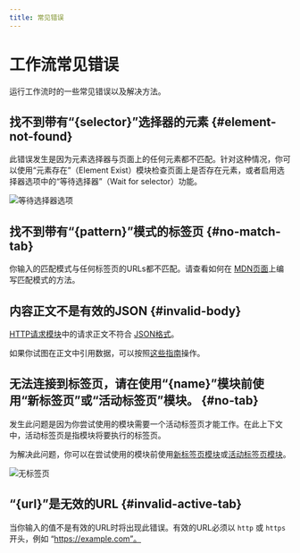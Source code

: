 ```yaml
---
title: 常见错误
---
```


# 工作流常见错误
运行工作流时的一些常见错误以及解决方法。

## 找不到带有“{selector}”选择器的元素 {#element-not-found}
此错误发生是因为元素选择器与页面上的任何元素都不匹配。针对这种情况，你可以使用“元素存在”（Element Exist）模块检查页面上是否存在元素，或者启用选择器选项中的“等待选择器”（Wait for selector）功能。

![等待选择器选项](/images/reference/chrome_xzwsxBADvq_f5povx.png)

## 找不到带有“{pattern}”模式的标签页 {#no-match-tab}
你输入的匹配模式与任何标签页的URLs都不匹配。请查看如何在 [MDN页面](https://developer.mozilla.org/en-US/docs/Mozilla/Add-ons/WebExtensions/Match_patterns#examples)上编写匹配模式的方法。

## 内容正文不是有效的JSON {#invalid-body}
[HTTP请求模块](/blocks/webhook.md)中的请求正文不符合 [JSON格式](https://developer.mozilla.org/en-US/docs/Learn/JavaScript/Objects/JSON#json_structure)。

如果你试图在正文中引用数据，可以按照[这些指南](/blocks/webhook.md#referencing-data-inside-body)操作。

## 无法连接到标签页，请在使用“{name}”模块前使用“新标签页”或“活动标签页”模块。 {#no-tab}
发生此问题是因为你尝试使用的模块需要一个活动标签页才能工作。在此上下文中，活动标签页是指模块将要执行的标签页。

为解决此问题，你可以在尝试使用的模块前使用[新标签页模块](/blocks/new-tab.md)或[活动标签页模块](/blocks/active-tab.md)。

![无标签页](/images/reference/chrome_D5csgMXyoj_okm03f.png)

## “{url}”是无效的URL {#invalid-active-tab}
当你输入的值不是有效的URL时将出现此错误。有效的URL必须以 `http` 或 `https` 开头，例如 “https://example.com”。